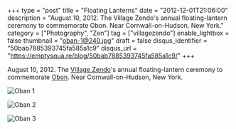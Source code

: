 +++
type = "post"
title = "Floating Lanterns"
date = "2012-12-01T21:06:00"
description = "August 10, 2012. The Village Zendo's annual floating-lantern ceremony to commemorate Obon. Near Cornwall-on-Hudson, New York."
category = ["Photography", "Zen"]
tag = ["villagezendo"]
enable_lightbox = false
thumbnail = "oban-1@240.jpg"
draft = false
disqus_identifier = "50bab7885393745fa585a1c9"
disqus_url = "https://emptysqua.re/blog/50bab7885393745fa585a1c9/"
+++

<p>August 10, 2012. The <a href="http://villagezendo.org/">Village Zendo</a>'s annual floating-lantern ceremony to commemorate <a href="http://en.wikipedia.org/wiki/Obon">Obon</a>. Near Cornwall-on-Hudson, New York.</p>
<p><img style="display:block; margin-left:auto; margin-right:auto;" src="oban-1.jpg" alt="Oban 1" title="oban-1.jpg" border="0"   /></p>
<p><img style="display:block; margin-left:auto; margin-right:auto;" src="oban-2.jpg" alt="Oban 2" title="oban-2.jpg" border="0"   /></p>
<p><img style="display:block; margin-left:auto; margin-right:auto;" src="oban-3.jpg" alt="Oban 3" title="oban-3.jpg" border="0"   /></p>
